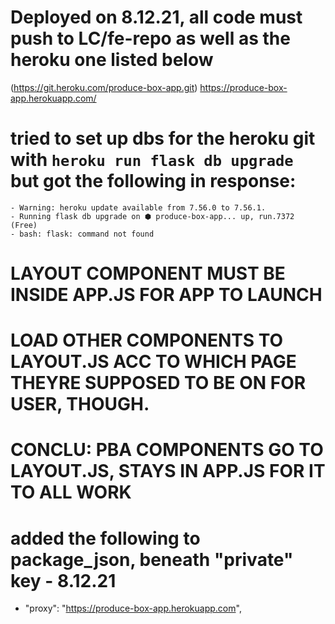 # Deployed on 8.12.21, all code must push to LC/fe-repo as well as the heroku one listed below
(https://git.heroku.com/produce-box-app.git)
https://produce-box-app.herokuapp.com/ 

# tried to set up dbs for the heroku git with `heroku run flask db upgrade` but got the following in response:
    - Warning: heroku update available from 7.56.0 to 7.56.1.
    - Running flask db upgrade on ⬢ produce-box-app... up, run.7372 (Free)
    - bash: flask: command not found


# LAYOUT COMPONENT MUST BE INSIDE APP.JS FOR APP TO LAUNCH
# LOAD OTHER COMPONENTS TO LAYOUT.JS ACC TO WHICH PAGE THEYRE SUPPOSED TO BE ON FOR USER, THOUGH.
# CONCLU: PBA COMPONENTS GO TO LAYOUT.JS, <LAYOUT /> STAYS IN APP.JS FOR IT TO ALL WORK


# added the following to package_json, beneath "private" key - 8.12.21
- "proxy": "https://produce-box-app.herokuapp.com",